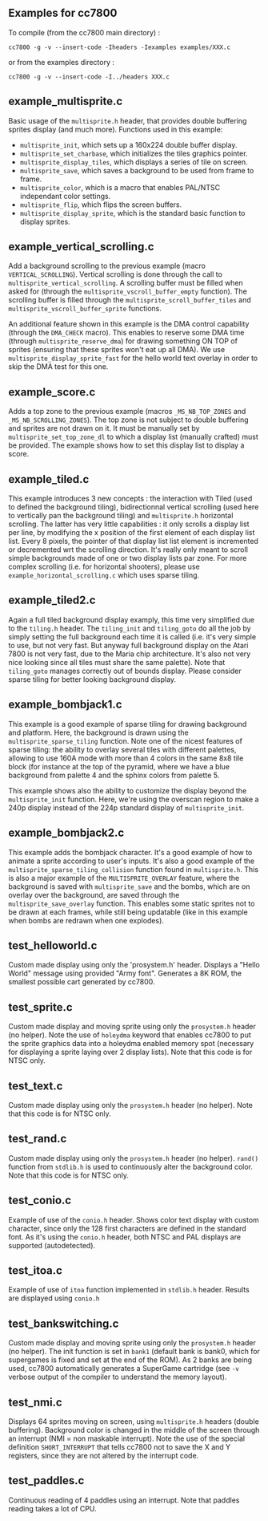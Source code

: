 Examples for cc7800 
-------------------

To compile (from the cc7800 main directory) :
```
cc7800 -g -v --insert-code -Iheaders -Iexamples examples/XXX.c
```
or from the examples directory :
```
cc7800 -g -v --insert-code -I../headers XXX.c
```

example_multisprite.c
---------------------

Basic usage of the `multisprite.h` header, that provides double buffering sprites display (and much more).
Functions used in this example:
- `multisprite_init`, which sets up a 160x224 double buffer display.
- `multisprite_set_charbase`, which initializes the tiles graphics pointer.
- `multisprite_display_tiles`, which displays a series of tile on screen.
- `multisprite_save`, which saves a background to be used from frame to frame.
- `multisprite_color`, which is a macro that enables PAL/NTSC independant color settings.
- `multisprite_flip`, which flips the screen buffers.
- `multisprite_display_sprite`, which is the standard basic function to display sprites.

example_vertical_scrolling.c
----------------------------

Add a background scrolling to the previous example (macro `VERTICAL_SCROLLING`). 
Vertical scrolling is done through the call to `multisprite_vertical_scrolling`.
A scrolling buffer must be filled when asked for (through the `multisprite_vscroll_buffer_empty` function).
The scrolling buffer is filled through the `multisprite_scroll_buffer_tiles` and
`multisprite_vscroll_buffer_sprite` functions.

An additional feature shown in this example is the DMA control capability (through
the `DMA_CHECK` macro). This enables to reserve some DMA time (through 
`multisprite_reserve_dma`) for drawing something ON TOP of sprites (ensuring that
these sprites won't eat up all DMA). We use `multisprite_display_sprite_fast` for the hello world
text overlay in order to skip the DMA test for this one.

example_score.c
---------------

Adds a top zone to the previous example (macros `_MS_NB_TOP_ZONES` and `_MS_NB_SCROLLING_ZONES`). 
The top zone is not subject to double buffering and sprites are not drawn on it. It must be
manually set by `multisprite_set_top_zone_dl` to which a display list (manually crafted) must be provided. The example
shows how to set this display list to display a score.

example_tiled.c
---------------

This example introduces 3 new concepts : the interaction with Tiled (used to defined the background tiling), 
bidirectionnal vertical scrolling (used here to vertically pan the background tiling) and `multisprite.h`
horizontal scrolling. The latter has very little capabilities : it only scrolls a display list per line, by modifying
the x position of the first element of each display list list. 
Every 8 pixels, the pointer of that display list list element is incremented or decremented wrt
the scrolling direction. It's really only meant to scroll simple backgrounds made of one or two display lists par zone.
For more complex scrolling (i.e. for horizontal shooters), please use `example_horizontal_scrolling.c` which uses
sparse tiling.

example_tiled2.c
----------------

Again a full tiled background display examply, this time very simplified due to the `tiling.h` header. The `tiling_init`
and `tiling_goto` do all the job by simply setting the full background each time it is called (i.e. it's very simple
to use, but not very fast. But anyway full background display on the Atari 7800 is not very fast, due to the Maria chip
architecture. It's also not very nice looking since all tiles must share the same palette). Note that `tiling_goto`
manages correctly out of bounds display. Please consider sparse tiling for better looking background display. 

example_bombjack1.c
-------------------

This example is a good example of sparse tiling for drawing background and platform. Here, the background is drawn
using the `multisprite_sparse_tiling` function. Note one of the nicest features of sparse tiling: the ability to
overlay several tiles with different palettes, allowing to use 160A mode with more than 4 colors in the same
8x8 tile block (for instance at the top of the pyramid, where we have a blue background from palette 4 and 
the sphinx colors from palette 5.

This example shows also the ability to customize the display beyond the `multisprite_init` function. Here, we're using the overscan region to make a 240p display instead of the 224p standard display of `multisprite_init`.

example_bombjack2.c
-------------------

This example adds the bombjack character. It's a good example of how to animate a sprite according to user's inputs.
It's also a good example of the `multisprite_sparse_tiling_collision` function found in `multisprite.h`.
This is also a major example of the `MULTISPRITE_OVERLAY` feature, where the background is saved with
`multisprite_save` and the bombs, which are on overlay over the background, are saved through the
`multisprite_save_overlay` function. This enables some static sprites not to be drawn at each frames, while
still being updatable (like in this example when bombs are redrawn when one explodes). 

test_helloworld.c
-----------------

Custom made display using only the 'prosystem.h' header. Displays a "Hello World" message using provided "Army font".
Generates a 8K ROM, the smallest possible cart generated by cc7800.

test_sprite.c
-------------
Custom made display and moving sprite using only the `prosystem.h`
header (no helper). Note the use of `holeydma` keyword that enables cc7800 to put
the sprite graphics data into a holeydma enabled memory spot (necessary for
displaying a sprite laying over 2 display lists). Note that this code is for NTSC only.

test_text.c
-----------
Custom made display using only the `prosystem.h` header (no helper). 
Note that this code is for NTSC only.

test_rand.c
-----------
Custom made display using only the `prosystem.h` header (no helper). 
`rand()` function from `stdlib.h` is used to continuously alter the background color. Note that this code is for NTSC only.


test_conio.c
------------

Example of use of the `conio.h` header. Shows color text display
with custom character, since only the 128 first characters are defined
in the standard font. As it's using the `conio.h` header, both NTSC and PAL
displays are supported (autodetected).

test_itoa.c
-----------

Example of use of `itoa` function implemented in `stdlib.h` header. Results are displayed using `conio.h`

test_bankswitching.c
--------------------

Custom made display and moving sprite using only the `prosystem.h`
header (no helper). The init function is set in `bank1` (default bank is bank0,
which for supergames is fixed and set at the end of the ROM). As 2 banks are
being used, cc7800 automatically generates a SuperGame cartridge (see `-v` verbose output of
the compiler to understand the memory layout).

test_nmi.c
----------

Displays 64 sprites moving on screen, using `multisprite.h` headers (double buffering).
Background color is changed in the middle of the screen through an interrupt (NMI =
non maskable interrupt). Note the use of the special definition `SHORT_INTERRUPT`
that tells cc7800 not to save the X and Y registers, since they are not altered by the interrupt code.

test_paddles.c
--------------

Continuous reading of 4 paddles using an interrupt. Note that paddles reading takes a lot of CPU.










